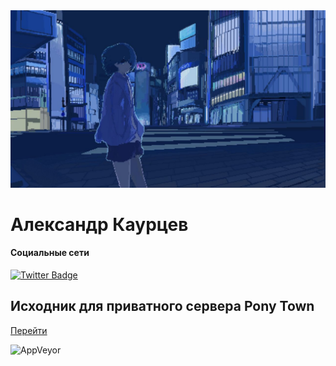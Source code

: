 <img src="/asd.jpg">

# Александр Каурцев

#### Социальные сети
[![Twitter Badge](https://img.shields.io/badge/Twitter-Profile-informational?style=flat&logo=twitter&logoColor=white&color=1CA2F1)](https://twitter.com/kaurcev)

## Исходник для приватного сервера Pony Town

[Перейти](https://github.com/kaurcev/pixel.horse)

![AppVeyor](https://img.shields.io/appveyor/build/kaurcev/pixel.horse)
